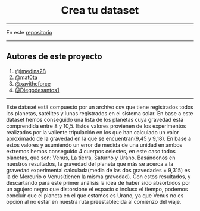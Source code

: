 <h1 align="center">Crea tu dataset</h1>



---

En este [repositorio](https://github.com/Diegodesantos1/Crea_tu_dataset)
***

## Autores de este proyecto

1. [@jmedina28](https://github.com/jmedina28)
2. [@mat0ta](https://github.com/mat0ta)
3. [@xavitheforce](https://github.com/Xavitheforce)
4. [@Diegodesantos1](https://github.com/Diegodesantos1)

***
Este dataset está compuesto por un archivo csv que tiene registrados todos los planetas, satélites y lunas registrados en el sistema solar. En base a este dataset hemos conseguido una lista de los planetas cuya gravedad está comprendida entre 8 y 10,5. Estos valores provienen de los experimentos realizados por la valiente tripulación en los que han calculado un valor aproximado de la gravedad en la que se encuentran(9,45 y 9,18). En base a estos valores y asumiendo un error de medida de una unidad en ambos extremos hemos conseguido 4 cuerpos celestes, en este caso todos planetas, que son: Venus, La tierra, Saturno y Urano. Basándonos en nuestros resultados, la gravedad del planeta que más se acerca a la gravedad experimental calculada(media de las dos gravedades = 9,315) es la de Mercurio o Venus(tienen la misma gravedad). Con estos resultados, y descartando para este primer análisis la idea de haber sido absorbidos por un agujero negro que distorsione el espacio o incluso el tiempo, podemos concluir que el planeta en el que estamos es Urano, ya que Venus no es opción al no estar en nuestra ruta preestablecida al comienzo del viaje.
